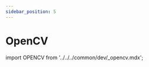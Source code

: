 ```yaml
---
sidebar_position: 5
---
```


# OpenCV

import OPENCV from '../../../common/dev/\_opencv.mdx';

<OPENCV />
